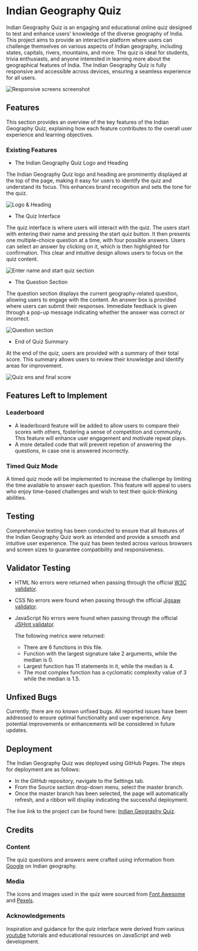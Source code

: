 # Indian Geography Quiz

Indian Geography Quiz is an engaging and educational online quiz designed to test and enhance users' knowledge of the diverse geography of India. This project aims to provide an interactive platform where users can challenge themselves on various aspects of Indian geography, including states, capitals, rivers, mountains, and more. The quiz is ideal for students, trivia enthusiasts, and anyone interested in learning more about the geographical features of India. The Indian Geography Quiz is fully responsive and accessible across devices, ensuring a seamless experience for all users.

![Responsive screens screenshot](assets/images/responsive%20screens.PNG)

## Features

This section provides an overview of the key features of the Indian Geography Quiz, explaining how each feature contributes to the overall user experience and learning objectives.

### Existing Features

- The Indian Geography Quiz Logo and Heading

The Indian Geography Quiz logo and heading are prominently displayed at the top of the page, making it easy for users to identify the quiz and understand its focus. This enhances brand recognition and sets the tone for the quiz.

![Logo & Heading](assets/images/heading%20and%20logo.PNG)

- The Quiz Interface

The quiz interface is where users will interact with the quiz. The users start with entering their name and pressing the start quiz button. It then presents one multiple-choice question at a time, with four possible answers. Users can select an answer by clicking on it, which is then highlighted for confirmation. This clear and intuitive design allows users to focus on the quiz content.

![Enter name and start quiz section](assets/images/Enter%20name%20&%20start.PNG)

- The Question Section

The question section displays the current geography-related question, allowing users to engage with the content. An answer box is provided where users can submit their responses. Immediate feedback is given through a pop-up message indicating whether the answer was correct or incorrect.

![Question section](assets/images/question%20section.PNG)

- End of Quiz Summary

At the end of the quiz, users are provided with a summary of their total score. This summary allows users to review their knowledge and identify areas for improvement.

![Quiz ens and final score](assets/images/end%20section.PNG)

## Features Left to Implement

### Leaderboard

- A leaderboard feature will be added to allow users to compare their scores with others, fostering a sense of competition and community. This feature will enhance user engagement and motivate repeat plays.
- A more detailed code that will prevent repetion of answering the questions, in case one is answered incorrectly.

### Timed Quiz Mode

A timed quiz mode will be implemented to increase the challenge by limiting the time available to answer each question. This feature will appeal to users who enjoy time-based challenges and wish to test their quick-thinking abilities.

## Testing

Comprehensive testing has been conducted to ensure that all features of the Indian Geography Quiz work as intended and provide a smooth and intuitive user experience. The quiz has been tested across various browsers and screen sizes to guarantee compatibility and responsiveness.

## Validator Testing

- HTML
  No errors were returned when passing through the official [W3C validator](https://validator.w3.org/nu/#textarea).

- CSS
  No errors were found when passing through the official [Jigsaw validator](https://jigsaw.w3.org/css-validator/validator).

- JavaScript
  No errors were found when passing through the official [JSHint validator](https://jshint.com/).

  The following metrics were returned:

  - There are 6 functions in this file.
  - Function with the largest signature take 2 arguments, while the median is 0.
  - Largest function has 11 statements in it, while the median is 4.
  - The most complex function has a cyclomatic complexity value of 3 while the median is 1.5.

## Unfixed Bugs

Currently, there are no known unfixed bugs. All reported issues have been addressed to ensure optimal functionality and user experience. Any potential improvements or enhancements will be considered in future updates.

## Deployment

The Indian Geography Quiz was deployed using GitHub Pages. The steps for deployment are as follows:

- In the GitHub repository, navigate to the Settings tab.
- From the Source section drop-down menu, select the master branch.
- Once the master branch has been selected, the page will automatically refresh, and a ribbon will display indicating the successful deployment.

The live link to the project can be found here: [Indian Geography Quiz](https://ektamehra.github.io/Indian-Geography-Quiz/).

## Credits

### Content

The quiz questions and answers were crafted using information from [Google](https://www.google.com/) on Indian geography.

### Media

The icons and images used in the quiz were sourced from [Font Awesome](https://fontawesome.com/) and [Pexels](https://www.pexels.com/).

### Acknowledgements

Inspiration and guidance for the quiz interface were derived from various [youtube](https://www.youtube.com/) tutorials and educational resources on JavaScript and web development.
